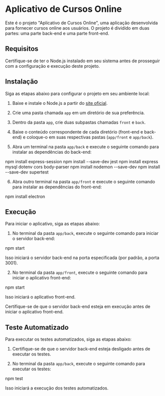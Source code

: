 # Aplicativo de Cursos Online

Este é o projeto "Aplicativo de Cursos Online", uma aplicação desenvolvida para fornecer cursos online aos usuários. O projeto é dividido em duas partes: uma parte back-end e uma parte front-end.

## Requisitos

Certifique-se de ter o Node.js instalado em seu sistema antes de prosseguir com a configuração e execução deste projeto.

## Instalação

Siga as etapas abaixo para configurar o projeto em seu ambiente local:

1. Baixe e instale o Node.js a partir do [site oficial](https://nodejs.org).

2. Crie uma pasta chamada `app` em um diretório de sua preferência.

3. Dentro da pasta `app`, crie duas subpastas chamadas `front` e `back`.

4. Baixe o conteúdo correspondente de cada diretório (front-end e back-end) e coloque-o em suas respectivas pastas (`app/front` e `app/back`).

5. Abra um terminal na pasta `app/back` e execute o seguinte comando para instalar as dependências do back-end:

npm install express-session
npm install --save-dev jest
npm install express mysql dotenv cors body-parser
npm install nodemon --save-dev
npm install --save-dev supertest


6. Abra outro terminal na pasta `app/front` e execute o seguinte comando para instalar as dependências do front-end:

npm install electron


## Execução

Para iniciar o aplicativo, siga as etapas abaixo:

1. No terminal da pasta `app/back`, execute o seguinte comando para iniciar o servidor back-end:

npm start


Isso iniciará o servidor back-end na porta especificada (por padrão, a porta 3001).

2. No terminal da pasta `app/front`, execute o seguinte comando para iniciar o aplicativo front-end:

npm start


Isso iniciará o aplicativo front-end.

Certifique-se de que o servidor back-end esteja em execução antes de iniciar o aplicativo front-end.

## Teste Automatizado

Para executar os testes automatizados, siga as etapas abaixo:

1. Certifique-se de que o servidor back-end esteja desligado antes de executar os testes.

2. No terminal da pasta `app/back`, execute o seguinte comando para executar os testes:

npm test


Isso iniciará a execução dos testes automatizados.
